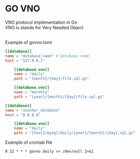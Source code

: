 # GO VNO
VNO protocol implementation in Go<br>
VNO is stands for Very Needed Object<br><br>

Example of govno.toml
```toml
[[database]]
name = "database_name" # database name
host = "127.0.0.1"

    [[database.vno]]
    name = "daily"
    path = "{month}/{day}/file.sql.gz"

    [[database.vno]]
    name = "monthly"
    path = "{year}/{month}/{day}/file.sql.gz"

[[database]]
name = "another_database"
host = "8.8.8.8"

    [[database.vno]]
    name = "daily"
    path = "{host}/mysql/daily/{year}/{month}/{day}.sql.gz"

```

Example of crontab file
```
0 22 * * * govno daily >> /dev/null 2>&1
```